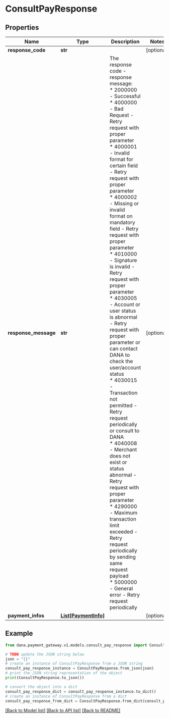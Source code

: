 # ConsultPayResponse


## Properties

Name | Type | Description | Notes
------------ | ------------- | ------------- | -------------
**response_code** | **str** |  | [optional] 
**response_message** | **str** | The response code - response message:<br /> * 2000000 - Successful<br /> * 4000000 - Bad Request - Retry request with proper parameter<br /> * 4000001 - Invalid format for certain field - Retry request with proper parameter<br /> * 4000002 - Missing or invalid format on mandatory field - Retry request with proper parameter<br /> * 4010000 - Signature is invalid - Retry request with proper parameter<br /> * 4030005 - Account or user status is abnormal - Retry request with proper parameter or can contact DANA to check the user/account status<br /> * 4030015 - Transaction not permitted - Retry request periodically or consult to DANA<br /> * 4040008 - Merchant does not exist or status abnormal - Retry request with proper parameter<br /> * 4290000 - Maximum transaction limit exceeded - Retry request periodically by sending same request payload<br /> * 5000000 - General error - Retry request periodically<br />  | [optional] 
**payment_infos** | [**List[PaymentInfo]**](PaymentInfo.md) |  | [optional] 

## Example

```python
from dana.payment_gateway.v1.models.consult_pay_response import ConsultPayResponse

# TODO update the JSON string below
json = "{}"
# create an instance of ConsultPayResponse from a JSON string
consult_pay_response_instance = ConsultPayResponse.from_json(json)
# print the JSON string representation of the object
print(ConsultPayResponse.to_json())

# convert the object into a dict
consult_pay_response_dict = consult_pay_response_instance.to_dict()
# create an instance of ConsultPayResponse from a dict
consult_pay_response_from_dict = ConsultPayResponse.from_dict(consult_pay_response_dict)
```
[[Back to Model list]](../README.md#documentation-for-models) [[Back to API list]](../README.md#documentation-for-api-endpoints) [[Back to README]](../README.md)


